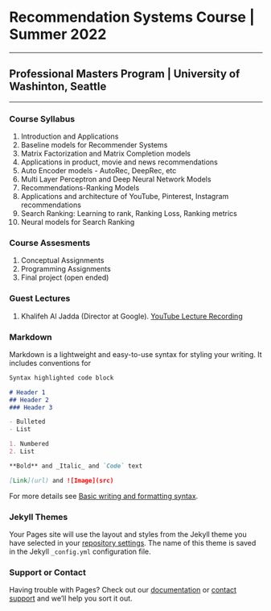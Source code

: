 
# Recommendation Systems Course | Summer 2022 

***
 
## Professional Masters Program | University of Washinton, Seattle 

***

### Course Syllabus

1. Introduction and Applications
1. Baseline models for Recommender Systems
1. Matrix Factorization and Matrix Completion models
1. Applications in product, movie and news recommendations
1. Auto Encoder models - AutoRec, DeepRec, etc
1. Multi Layer Perceptron and Deep Neural Network Models
1. Recommendations-Ranking Models
1. Applications and architecture of YouTube, Pinterest, Instagram recommendations
1. Search Ranking: Learning to rank, Ranking Loss, Ranking metrics
1. Neural models for Search Ranking


### Course Assesments

1. Conceptual Assignments
1. Programming Assignments
1. Final project (open ended)


### Guest Lectures
1. Khalifeh Al Jadda (Director at Google). [YouTube Lecture Recording](https://www.youtube.com/watch?v=5Pa9NN_uRYg&t=1s)


### Markdown

Markdown is a lightweight and easy-to-use syntax for styling your writing. It includes conventions for

```markdown
Syntax highlighted code block

# Header 1
## Header 2
### Header 3

- Bulleted
- List

1. Numbered
2. List

**Bold** and _Italic_ and `Code` text

[Link](url) and ![Image](src)
```

For more details see [Basic writing and formatting syntax](https://docs.github.com/en/github/writing-on-github/getting-started-with-writing-and-formatting-on-github/basic-writing-and-formatting-syntax).

### Jekyll Themes

Your Pages site will use the layout and styles from the Jekyll theme you have selected in your [repository settings](https://github.com/bytesizeml/recsys/settings/pages). The name of this theme is saved in the Jekyll `_config.yml` configuration file.

### Support or Contact

Having trouble with Pages? Check out our [documentation](https://docs.github.com/categories/github-pages-basics/) or [contact support](https://support.github.com/contact) and we’ll help you sort it out.
